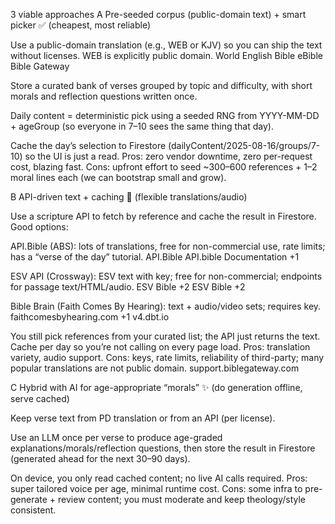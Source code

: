 <!-- bible verse logic and algorithm approaches -->

3 viable approaches
A Pre-seeded corpus (public-domain text) + smart picker ✅ (cheapest, most reliable)

Use a public-domain translation (e.g., WEB or KJV) so you can ship the text without licenses. WEB is explicitly public domain. 
World English Bible
eBible
Bible Gateway

Store a curated bank of verses grouped by topic and difficulty, with short morals and reflection questions written once.

Daily content = deterministic pick using a seeded RNG from YYYY-MM-DD + ageGroup (so everyone in 7–10 sees the same thing that day).

Cache the day’s selection to Firestore (dailyContent/2025-08-16/groups/7-10) so the UI is just a read.
Pros: zero vendor downtime, zero per-request cost, blazing fast.
Cons: upfront effort to seed ~300–600 references + 1–2 moral lines each (we can bootstrap small and grow).

B API-driven text + caching 🔌 (flexible translations/audio)

Use a scripture API to fetch by reference and cache the result in Firestore. Good options:

API.Bible (ABS): lots of translations, free for non-commercial use, rate limits; has a “verse of the day” tutorial. 
API.Bible
API.bible Documentation
+1

ESV API (Crossway): ESV text with key; free for non-commercial; endpoints for passage text/HTML/audio. 
ESV Bible
+2
ESV Bible
+2

Bible Brain (Faith Comes By Hearing): text + audio/video sets; requires key. 
faithcomesbyhearing.com
+1
v4.dbt.io

You still pick references from your curated list; the API just returns the text. Cache per day so you’re not calling on every page load.
Pros: translation variety, audio support.
Cons: keys, rate limits, reliability of third-party; many popular translations are not public domain. 
support.biblegateway.com

C Hybrid with AI for age-appropriate “morals” ✨ (do generation offline, serve cached)

Keep verse text from PD translation or from an API (per license).

Use an LLM once per verse to produce age-graded explanations/morals/reflection questions, then store the result in Firestore (generated ahead for the next 30–90 days).

On device, you only read cached content; no live AI calls required.
Pros: super tailored voice per age, minimal runtime cost.
Cons: some infra to pre-generate + review content; you must moderate and keep theology/style consistent.